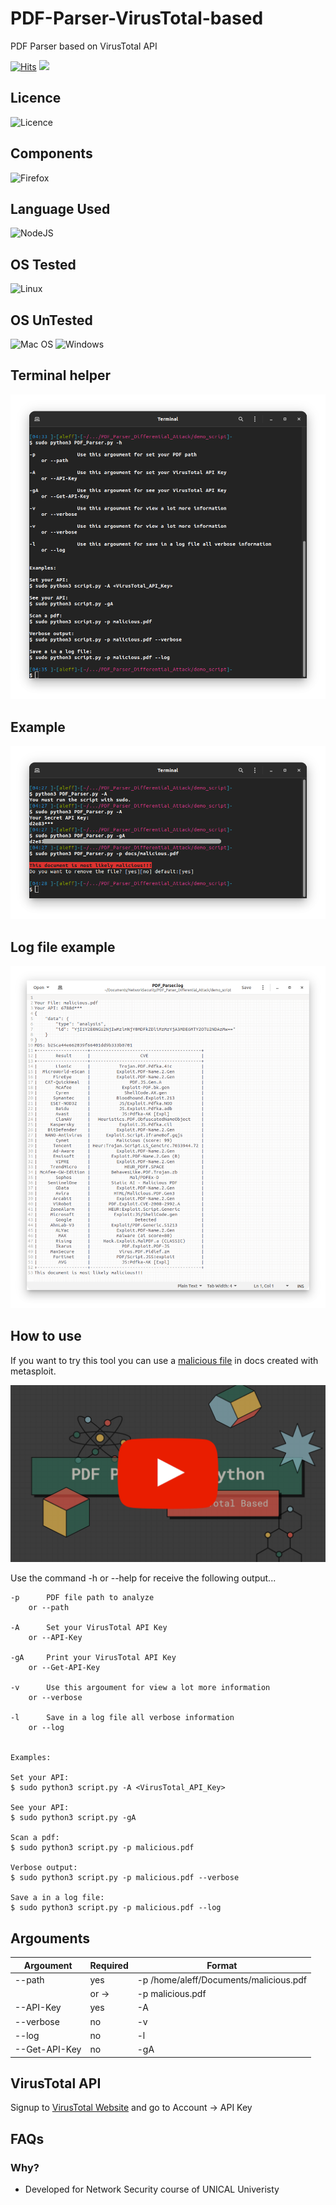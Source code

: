 # PDF-Parser-VirusTotal-based
PDF Parser based on VirusTotal API

[![Hits](https://hits.seeyoufarm.com/api/count/incr/badge.svg?url=https%3A%2F%2Fgithub.com%2Faleff-github%2FPDF-Parser-VirusTotal-Based&count_bg=%23FCC624&title_bg=%233C3C3C&icon=virustotal.svg&icon_color=%23E7E7E7&title=VIEWS&edge_flat=false)](https://github.com/aleff-github/PDF-Parser-VirusTotal-Based) ![](https://img.shields.io/badge/unsupported-!-3C3C3C)

## Licence
![Licence](https://img.shields.io/badge/Licence-GNU3-%239e264c?style=for-the-badge) 

## Components
![Firefox](https://img.shields.io/badge/VirusTotal-062b79?style=for-the-badge&logo=VirusTotal)

## Language Used
![NodeJS](https://img.shields.io/badge/Python-FCC624?style=for-the-badge&logo=Python&logoColor)

## OS Tested
![Linux](https://img.shields.io/badge/Linux-FCC624?style=for-the-badge&logo=linux&logoColor=black)

## OS UnTested
![Mac OS](https://img.shields.io/badge/mac%20os-000000?style=for-the-badge&logo=macos&logoColor=F0F0F0) ![Windows](https://img.shields.io/badge/Windows-0078D6?style=for-the-badge&logo=windows&logoColor=white)

## Terminal helper
![](docs/script%20helper.png)

## Example
![](docs/terminal.png)

## Log file example
![](docs/log%20file.png)


## How to use

If you want to try this tool you can use a [malicious file](docs/malicious.pdf) in docs created with metasploit.

[![YouTube Video](docs/img.png)](https://youtu.be/qY1oc1xyU5A)

Use the command -h or --help for receive the following output...

```
-p		PDF file path to analyze
    or --path

-A		Set your VirusTotal API Key
    or --API-Key

-gA		Print your VirusTotal API Key
    or --Get-API-Key

-v		Use this argoument for view a lot more information
    or --verbose

-l		Save in a log file all verbose information
    or --log


Examples:

Set your API:
$ sudo python3 script.py -A <VirusTotal_API_Key>

See your API:
$ sudo python3 script.py -gA

Scan a pdf:
$ sudo python3 script.py -p malicious.pdf

Verbose output:
$ sudo python3 script.py -p malicious.pdf --verbose

Save a in a log file:
$ sudo python3 script.py -p malicious.pdf --log
```

## Argouments

|Argoument|Required|Format|
|--|--|--|
|--path|yes|-p /home/aleff/Documents/malicious.pdf|
||or ->|-p malicious.pdf|
|--API-Key|yes|-A|
|--verbose|no|-v|
|--log|no|-l|
|--Get-API-Key|no|-gA|

## VirusTotal API

Signup to [VirusTotal Website](https://www.virustotal.com/gui/join-us) and go to Account -> API Key

## FAQs

### Why?
- Developed for Network Security course of UNICAL Univeristy
